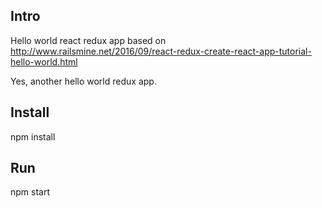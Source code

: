 ## Intro

Hello world react redux app based on http://www.railsmine.net/2016/09/react-redux-create-react-app-tutorial-hello-world.html

Yes, another hello world redux app.

## Install

npm install

## Run

npm start


